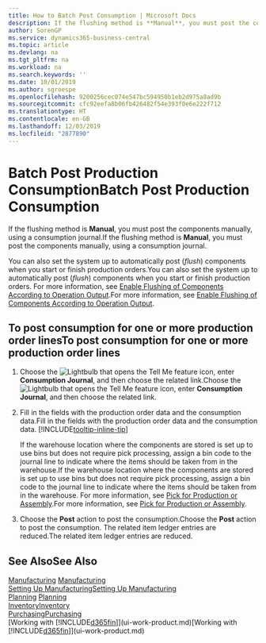 ```yaml
---
title: How to Batch Post Consumption | Microsoft Docs
description: If the flushing method is **Manual**, you must post the components manually, using a consumption journal.
author: SorenGP
ms.service: dynamics365-business-central
ms.topic: article
ms.devlang: na
ms.tgt_pltfrm: na
ms.workload: na
ms.search.keywords: ''
ms.date: 10/01/2019
ms.author: sgroespe
ms.openlocfilehash: 9200256cec074e547bc594950b1eb2d975a8ad9b
ms.sourcegitcommit: cfc92eefa8b06fb426482f54e393f0e6e222f712
ms.translationtype: HT
ms.contentlocale: en-GB
ms.lasthandoff: 12/03/2019
ms.locfileid: "2877890"
---
```

# <a name="batch-post-production-consumption"></a><span data-ttu-id="b428c-103">Batch Post Production Consumption</span><span class="sxs-lookup"><span data-stu-id="b428c-103">Batch Post Production Consumption</span></span>
<span data-ttu-id="b428c-104">If the flushing method is **Manual**, you must post the components manually, using a consumption journal.</span><span class="sxs-lookup"><span data-stu-id="b428c-104">If the flushing method is **Manual**, you must post the components manually, using a consumption journal.</span></span>

<span data-ttu-id="b428c-105">You can also set the system up to automatically post (*flush*) components when you start or finish production orders.</span><span class="sxs-lookup"><span data-stu-id="b428c-105">You can also set the system up to automatically post (*flush*) components when you start or finish production orders.</span></span> <span data-ttu-id="b428c-106">For more information, see [Enable Flushing of Components According to Operation Output](production-how-to-flush-components-according-to-operation-output.md).</span><span class="sxs-lookup"><span data-stu-id="b428c-106">For more information, see [Enable Flushing of Components According to Operation Output](production-how-to-flush-components-according-to-operation-output.md).</span></span>

## <a name="to-post-consumption-for-one-or-more-production-order-lines"></a><span data-ttu-id="b428c-107">To post consumption for one or more production order lines</span><span class="sxs-lookup"><span data-stu-id="b428c-107">To post consumption for one or more production order lines</span></span>  
1.  <span data-ttu-id="b428c-108">Choose the ![Lightbulb that opens the Tell Me feature](media/ui-search/search_small.png "Tell me what you want to do") icon, enter **Consumption Journal**, and then choose the related link.</span><span class="sxs-lookup"><span data-stu-id="b428c-108">Choose the ![Lightbulb that opens the Tell Me feature](media/ui-search/search_small.png "Tell me what you want to do") icon, enter **Consumption Journal**, and then choose the related link.</span></span>  
2.  <span data-ttu-id="b428c-109">Fill in the fields with the production order data and the consumption data.</span><span class="sxs-lookup"><span data-stu-id="b428c-109">Fill in the fields with the production order data and the consumption data.</span></span> [!INCLUDE[tooltip-inline-tip](includes/tooltip-inline-tip_md.md)]  

    <span data-ttu-id="b428c-110">If the warehouse location where the components are stored is set up to use bins but does not require pick processing, assign a bin code to the journal line to indicate where the items should be taken from in the warehouse.</span><span class="sxs-lookup"><span data-stu-id="b428c-110">If the warehouse location where the components are stored is set up to use bins but does not require pick processing, assign a bin code to the journal line to indicate where the items should be taken from in the warehouse.</span></span> <span data-ttu-id="b428c-111">For more information, see [Pick for Production or Assembly](warehouse-how-to-pick-for-production.md).</span><span class="sxs-lookup"><span data-stu-id="b428c-111">For more information, see [Pick for Production or Assembly](warehouse-how-to-pick-for-production.md).</span></span>  
3.  <span data-ttu-id="b428c-112">Choose the **Post** action to post the consumption.</span><span class="sxs-lookup"><span data-stu-id="b428c-112">Choose the **Post** action to post the consumption.</span></span> <span data-ttu-id="b428c-113">The related item ledger entries are reduced.</span><span class="sxs-lookup"><span data-stu-id="b428c-113">The related item ledger entries are reduced.</span></span>

## <a name="see-also"></a><span data-ttu-id="b428c-114">See Also</span><span class="sxs-lookup"><span data-stu-id="b428c-114">See Also</span></span>  
<span data-ttu-id="b428c-115">[Manufacturing](production-manage-manufacturing.md)  </span><span class="sxs-lookup"><span data-stu-id="b428c-115">[Manufacturing](production-manage-manufacturing.md)  </span></span>  
[<span data-ttu-id="b428c-116">Setting Up Manufacturing</span><span class="sxs-lookup"><span data-stu-id="b428c-116">Setting Up Manufacturing</span></span>](production-configure-production-processes.md)  
<span data-ttu-id="b428c-117">[Planning](production-planning.md)    </span><span class="sxs-lookup"><span data-stu-id="b428c-117">[Planning](production-planning.md)    </span></span>  
[<span data-ttu-id="b428c-118">Inventory</span><span class="sxs-lookup"><span data-stu-id="b428c-118">Inventory</span></span>](inventory-manage-inventory.md)  
[<span data-ttu-id="b428c-119">Purchasing</span><span class="sxs-lookup"><span data-stu-id="b428c-119">Purchasing</span></span>](purchasing-manage-purchasing.md)  
<span data-ttu-id="b428c-120">[Working with [!INCLUDE[d365fin](includes/d365fin_md.md)]](ui-work-product.md)</span><span class="sxs-lookup"><span data-stu-id="b428c-120">[Working with [!INCLUDE[d365fin](includes/d365fin_md.md)]](ui-work-product.md)</span></span>
